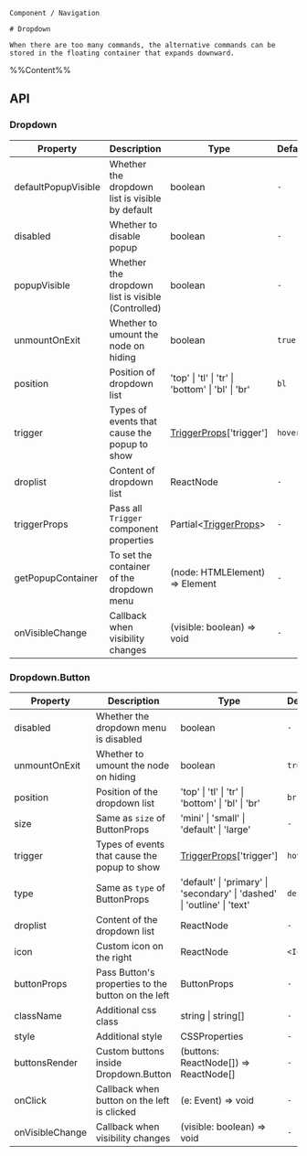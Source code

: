 `````
Component / Navigation

# Dropdown

When there are too many commands, the alternative commands can be stored in the floating container that expands downward.
`````

%%Content%%

## API

### Dropdown

|Property|Description|Type|DefaultValue|Version|
|---|---|---|---|---|
|defaultPopupVisible|Whether the dropdown list is visible by default|boolean |`-`|-|
|disabled|Whether to disable popup|boolean |`-`|2.16.0|
|popupVisible|Whether the dropdown list is visible (Controlled)|boolean |`-`|-|
|unmountOnExit|Whether to umount the node on hiding|boolean |`true`|-|
|position|Position of dropdown list|'top' \| 'tl' \| 'tr' \| 'bottom' \| 'bl' \| 'br' |`bl`|-|
|trigger|Types of events that cause the popup to show|[TriggerProps](trigger#trigger)['trigger'] |`hover`|-|
|droplist|Content of dropdown list|ReactNode |`-`|-|
|triggerProps|Pass all `Trigger` component properties|Partial&lt;[TriggerProps](trigger#trigger)&gt; |`-`|-|
|getPopupContainer|To set the container of the dropdown menu|(node: HTMLElement) => Element |`-`|-|
|onVisibleChange|Callback when visibility changes|(visible: boolean) => void |`-`|-|

### Dropdown.Button

|Property|Description|Type|DefaultValue|Version|
|---|---|---|---|---|
|disabled|Whether the dropdown menu is disabled|boolean |`-`|2.6.0|
|unmountOnExit|Whether to umount the node on hiding|boolean |`true`|-|
|position|Position of the dropdown list|'top' \| 'tl' \| 'tr' \| 'bottom' \| 'bl' \| 'br' |`br`|-|
|size|Same as `size` of ButtonProps|'mini' \| 'small' \| 'default' \| 'large' |`-`|-|
|trigger|Types of events that cause the popup to show|[TriggerProps](trigger#trigger)['trigger'] |`hover`|-|
|type|Same as `type` of ButtonProps|'default' \| 'primary' \| 'secondary' \| 'dashed' \| 'outline' \| 'text' |`default`|-|
|droplist|Content of the dropdown list|ReactNode |`-`|-|
|icon|Custom icon on the right|ReactNode |`<IconMore />`|-|
|buttonProps|Pass Button's properties to the button on the left|ButtonProps |`-`|-|
|className|Additional css class|string \| string[] |`-`|-|
|style|Additional style|CSSProperties |`-`|-|
|buttonsRender|Custom buttons inside Dropdown.Button|(buttons: ReactNode[]) => ReactNode[] |`-`|-|
|onClick|Callback when button on the left is clicked|(e: Event) => void |`-`|-|
|onVisibleChange|Callback when visibility changes|(visible: boolean) => void |`-`|-|
